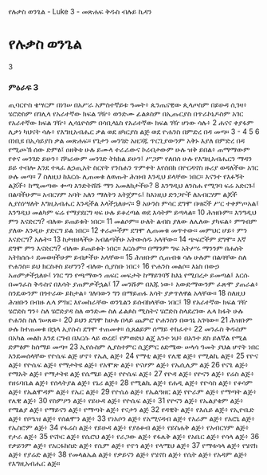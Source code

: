 ﻿
የሉቃስ ወንጌል - Luke 3 - መጽሐፍ ቅዱስ ብሉይ ኪዳን
# የሉቃስ ወንጌል
3
### ምዕራፍ 3
 ጢባርዮስ ቄሣርም በነገሠ በአሥራ አምስተኛይቱ ዓመት፥ ጴንጤናዊው ጲላጦስም በይሁዳ ሲገዛ፥ ሄሮድስም በገሊላ የአራተኛው ክፍል ገዥ፥ ወንድሙ ፊልጶስም በኢጡርያስ በጥራኮኒዶስም አገር የአራተኛው ክፍል ገዥ፥ ሊሳኒዮስም በሳቢላኒስ የአራተኛው ክፍል ገዥ ሆነው ሳሉ፥
2  ሐናና ቀያፋም ሊቃነ ካህናት ሳሉ፥ የእግዚአብሔር ቃል ወደ ዘካርያስ ልጅ ወደ ዮሐንስ በምድረ በዳ መጣ።
3 -
4 
5 
6  በነቢዩ በኢሳይያስ ቃል መጽሐፍ። የጌታን መንገድ አዘጋጁ ጥርጊያውንም አቅኑ እያለ በምድረ በዳ የሚጮኽ ሰው ድምፅ፤ ዐዘቅቱ ሁሉ ይሙላ ተራራውና ኮረብታውም ሁሉ ዝቅ ይበል፥ ጠማማውም የቀና መንገድ ይሁን፥ ሸካራውም መንገድ ትክክል ይሁን፤ ሥጋም የለበሰ ሁሉ የእግዚአብሔርን ማዳን ይይ ተብሎ እንደ ተጻፈ ለኃጢአት ስርየት የንስሐን ጥምቀት እየሰበከ በዮርዳኖስ ዙሪያ ወዳለችው አገር ሁሉ መጣ።
7  ስለዚህ ከእርሱ ሊጠመቁ ለወጡት ሕዝብ እንዲህ ይላቸው ነበር። እናንተ የእፉኝት ልጆች፥ ከሚመጣው ቍጣ እንድትሸሹ ማን አመለከታችሁ?
8  እንግዲህ ለንስሐ የሚገባ ፍሬ አድርጉ፤ በልባችሁም። አብርሃም አባት አለን ማለትን አትጀምሩ፤ ከእነዚህ ድንጋዮች ለአብርሃም ልጆች ሊያስነሣለት እግዚአብሔር እንዲችል እላችኋለሁና።
9  አሁንስ ምሳር ደግሞ በዛፎች ሥር ተቀምጦአል፤ እንግዲህ መልካም ፍሬ የማያደርግ ዛፍ ሁሉ ይቆረጣል ወደ እሳትም ይጣላል።
10  ሕዝቡም። እንግዲህ ምን እናድርግ? ብለው ይጠይቁት ነበር።
11  መልሶም። ሁለት ልብስ ያለው ለሌለው ያካፍል፥ ምግብም ያለው እንዲሁ ያድርግ ይል ነበር።
12  ቀራጮችም ደግሞ ሊጠመቁ መጥተው። መምህር ሆይ፥ ምን እናድርግ? አሉት።
13  ከታዘዘላችሁ አብልጣችሁ አትውሰዱ አላቸው።
14  ጭፍሮችም ደግሞ። እኛ ደግሞ ምን እናድርግ? ብለው ይጠይቁት ነበር። እርሱም። በማንም ግፍ አትሥሩ ማንንም በሐሰት አትክሰሱ፥ ደመወዛችሁም ይብቃችሁ አላቸው።
15  ሕዝቡም ሲጠብቁ ሳሉ ሁሉም በልባቸው ስለ ዮሐንስ። ይህ ክርስቶስ ይሆንን? ብለው ሲያስቡ ነበር፥
16  ዮሐንስ መልሶ። እኔስ በውኃ አጠምቃችኋለሁ፤ ነገር ግን የጫማውን ጠፍር መፍታት ከማይገባኝ ከእኔ የሚበረታ ይመጣል፤ እርሱ በመንፈስ ቅዱስና በእሳት ያጠምቃችኋል፤
17  መንሹም በእጁ ነው፥ አውድማውንም ፈጽሞ ያጠራል፥ ስንዴውንም በጎተራው ይከታል፥ ገለባውን ግን በማይጠፋ እሳት ያቃጥለዋል አላቸው።
18  ስለዚህ ሕዝቡን በብዙ ሌላ ምክር እየመከራቸው ወንጌልን ይሰብክላቸው ነበር፤
19  የአራተኛው ክፍል ገዥ ሄሮድስ ግን፥ ስለ ሄሮድያዳ ስለ ወንድሙ ስለ ፊልጶስ ሚስትና ሄሮድስ ስላደረገው ሌላ ክፋት ሁሉ ዮሐንስ ስለ ገሠጸው፥
20  ይህን ደግሞ ከሁሉ በላይ ጨምሮ ዮሐንስን በወኅኒ አገባው።
21  ሕዝቡም ሁሉ ከተጠመቁ በኋላ ኢየሱስ ደግሞ ተጠመቀ። ሲጸልይም ሰማይ ተከፈተ፥
22  መንፈስ ቅዱስም በአካል መልክ እንደ ርግብ በእርሱ ላይ ወረደ፤ የምወድህ ልጄ አንተ ነህ፥ በአንተ ደስ ይለኛል የሚል ድምፅም ከሰማይ መጣ።
23  ኢየሱስም ሊያስተምር ሲጀምር ዕድሜው ሠላሳ ዓመት ያህል ሆኖት ነበር እንደመሰላቸው የዮሴፍ ልጅ ሆኖ፥ የኤሊ ልጅ፥
24  የማቲ ልጅ፥ የሌዊ ልጅ፥ የሚልኪ ልጅ፥
25  የዮና ልጅ፥ የዮሴፍ ልጅ፥ የማታትዩ ልጅ፥ የአሞጽ ልጅ፥ የናሆም ልጅ፥ የኤሲሊም ልጅ
26  የናጌ ልጅ፥ የማአት ልጅ፥ የማታትዩ ልጅ የሴሜይ ልጅ፥ የዮሴፍ ልጅ፥
27  የዮዳ ልጅ፥ የዮናን ልጅ፥ የሬስ ልጅ፥ የዘሩባቤል ልጅ፥ የሰላትያል ልጅ፥ የኔሪ ልጅ፥
28  የሚልኪ ልጅ፥ የሐዲ ልጅ፥ የዮሳስ ልጅ፥ የቆሳም ልጅ፥ የኤልሞዳም ልጅ፥ የኤር ልጅ፥
29  የዮሴዕ ልጅ፥ የኤልዓዘር ልጅ የዮራም ልጅ፥ የማጣት ልጅ፥ የሌዊ ልጅ፥
30  የስምዖን ልጅ፥ የይሁዳ ልጅ፥ የዮሴፍ ልጅ፥
31  የዮናን ልጅ፥ የኤልያቄም ልጅ፥ የሜልያ ልጅ፥ የማይናን ልጅ፥ የማጣት ልጅ፥ የናታን ልጅ
32  የዳዊት ልጅ፥ የእሴይ ልጅ፥ የኢዮቤድ ልጅ፥ የቦዔዝ ልጅ፥ የሰልሞን ልጅ፥
33  የነአሶን ልጅ፥ የአሚናዳብ ልጅ፥ የአራም ልጅ፥ የአሮኒ ልጅ፥ የኤስሮም ልጅ፥
34  የፋሬስ ልጅ፥ የይሁዳ ልጅ፥ የያዕቆብ ልጅ፥ የይስሐቅ ልጅ፥ የአብርሃም ልጅ፥ የታራ ልጅ፥
35  የናኮር ልጅ፥ የሴሮህ ልጅ፥ የራጋው ልጅ፥ የፋሌቅ ልጅ፥ የአቤር ልጅ፥ የሳላ ልጅ፥
36  የቃይንም ልጅ፥ የአርፋክስድ ልጅ፥ የሴም ልጅ፥ የኖኅ ልጅ፥ የላሜህ ልጅ፥
37  የማቱሳላ ልጅ፥ የሄኖክ ልጅ፥ የያሬድ ልጅ፥
38  የመላልኤል ልጅ፥ የቃይናን ልጅ፥ የሄኖስ ልጅ፥ የሴት ልጅ፥ የአዳም ልጅ፥ የእግዚአብሔር ልጅ።
